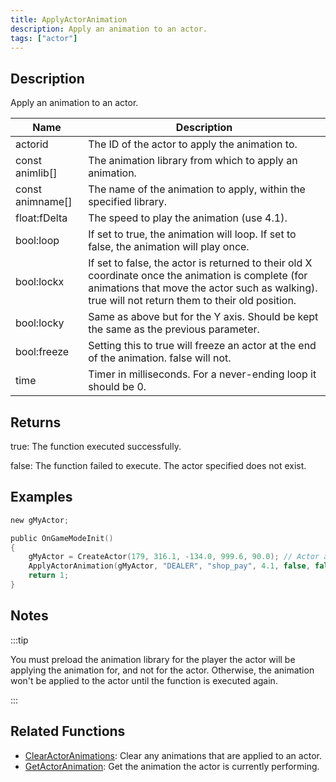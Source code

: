 ```yaml
---
title: ApplyActorAnimation
description: Apply an animation to an actor.
tags: ["actor"]
---
```


<VersionWarn version='SA-MP 0.3.7' />

## Description

Apply an animation to an actor.

| Name        | Description                                                                                                                                                                                            |
| ----------  | ------------------------------------------------------------------------------------------------------------------------------------------------------------------------------------------------------ |
| actorid     | The ID of the actor to apply the animation to.                                                                                                                                                         |
| const animlib[]   | The animation library from which to apply an animation.                                                                                                                                                |
| const animname[]  | The name of the animation to apply, within the specified library.                                                                                                                                      |
| float:fDelta      | The speed to play the animation (use 4.1).                                                                                                                                                             |
| bool:loop   | If set to true, the animation will loop. If set to false, the animation will play once.                                                                                                                |
| bool:lockx  | If set to false, the actor is returned to their old X coordinate once the animation is complete (for animations that move the actor such as walking). true will not return them to their old position. |
| bool:locky  | Same as above but for the Y axis. Should be kept the same as the previous parameter.                                                                                                                   |
| bool:freeze | Setting this to true will freeze an actor at the end of the animation. false will not.                                                                                                                 |
| time        | Timer in milliseconds. For a never-ending loop it should be 0.                                                                                                                                         |

## Returns

true: The function executed successfully.

false: The function failed to execute. The actor specified does not exist.

## Examples

```c
new gMyActor;

public OnGameModeInit()
{
    gMyActor = CreateActor(179, 316.1, -134.0, 999.6, 90.0); // Actor as salesperson in Ammunation
    ApplyActorAnimation(gMyActor, "DEALER", "shop_pay", 4.1, false, false, false, false, 0); // Pay anim
    return 1;
}
```

## Notes

:::tip

You must preload the animation library for the player the actor will be applying the animation for, and not for the actor. Otherwise, the animation won't be applied to the actor until the function is executed again.

:::

## Related Functions

- [ClearActorAnimations](ClearActorAnimations): Clear any animations that are applied to an actor.
- [GetActorAnimation](GetActorAnimation): Get the animation the actor is currently performing.

